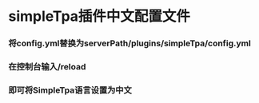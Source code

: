 # simpleTpa插件中文配置文件
### 将config.yml替换为serverPath/plugins/simpleTpa/config.yml 
### 在控制台输入/reload 
### 即可将SimpleTpa语言设置为中文 
 

